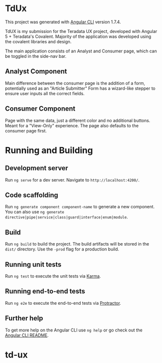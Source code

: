 # TdUx

This project was generated with [Angular CLI](https://github.com/angular/angular-cli) version 1.7.4.

TdUX is my submission for the Teradata UX project, developed with Angular 5 + Teradata's Covalent. Majority of the application was developed using the covalent libraries and design.

The main application consists of an Analyst and Consumer page, which can be toggled in the side-nav bar.

## Analyst Component

Main difference between the consumer page is the addition of a form, potentially used as an "Article Submitter" Form has a wizard-like stepper to ensure user inputs all the correct fields.

## Consumer Component

Page with the same data, just a different color and no additional buttons. Meant for a "View-Only" experience. The page also defaults to the consumer page first. 


# Running and Building

## Development server

Run `ng serve` for a dev server. Navigate to `http://localhost:4200/`.

## Code scaffolding

Run `ng generate component component-name` to generate a new component. You can also use `ng generate directive|pipe|service|class|guard|interface|enum|module`.

## Build

Run `ng build` to build the project. The build artifacts will be stored in the `dist/` directory. Use the `-prod` flag for a production build.

## Running unit tests

Run `ng test` to execute the unit tests via [Karma](https://karma-runner.github.io).

## Running end-to-end tests

Run `ng e2e` to execute the end-to-end tests via [Protractor](http://www.protractortest.org/).

## Further help

To get more help on the Angular CLI use `ng help` or go check out the [Angular CLI README](https://github.com/angular/angular-cli/blob/master/README.md).
# td-ux
